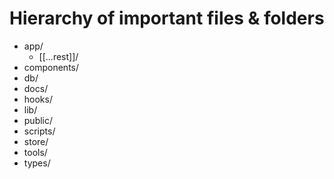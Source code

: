 # Hierarchy of important files & folders
- app/
  - [[...rest]]/
- components/
- db/ 
- docs/
- hooks/
- lib/
- public/
- scripts/
- store/
- tools/
- types/
